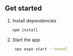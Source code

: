 ## Get started

1. Install dependencies

   ```bash
   npm install
   ```

2. Start the app

   ```bash
    npx expo start --tunnel
   ```
